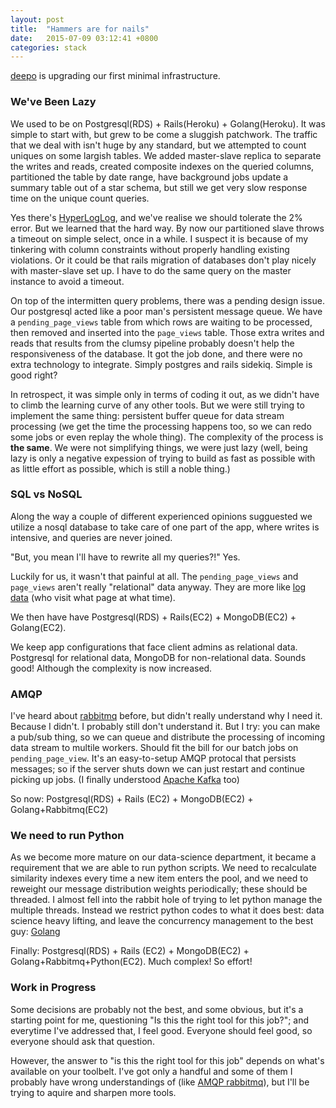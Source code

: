 ```yaml
---
layout: post
title:  "Hammers are for nails"
date:   2015-07-09 03:12:41 +0800
categories: stack
---
```


[deepo](http://www.deepo.io/) is upgrading our first minimal infrastructure.

### We've Been Lazy

We used to be on Postgresql(RDS) + Rails(Heroku) + Golang(Heroku). It was simple to start with, but grew to be come a sluggish patchwork. The traffic that we deal with isn't huge by any standard, but we attempted to count uniques on some largish tables. We added master-slave replica to separate the writes and reads, created composite indexes on the queried columns, partitioned the table by date range, have background jobs update a summary table out of a star schema, but still we get very slow response time on the unique count queries.

Yes there's [HyperLogLog](https://en.wikipedia.org/wiki/HyperLogLog), and we've realise we should tolerate the 2% error. But we learned that the hard way. By now our partitioned slave throws a timeout on simple select, once in a while. I suspect it is because of my tinkering with column constraints without properly handling existing violations. Or it could be that rails migration of databases don't play nicely with master-slave set up. I have to do the same query on the master instance to avoid a timeout.

On top of the intermitten query problems, there was a pending design issue. Our postgresql acted like a poor man's persistent message queue. We have a `pending_page_views` table from which rows are waiting to be processed, then removed and inserted into the `page_views` table. Those extra writes and reads that results from the clumsy pipeline probably doesn't help the responsiveness of the database. It got the job done, and there were no extra technology to integrate. Simply postgres and rails sidekiq. Simple is good right?

In retrospect, it was simple only in terms of coding it out, as we didn't have to climb the learning curve of any other tools. But we were still trying to implement the same thing: persistent buffer queue for data stream processing (we get the time the processing happens too, so we can redo some jobs or even replay the whole thing). The complexity of the process is **the same**. We were not simplifying things, we were just lazy (well, being lazy is only a negative expession of trying to build as
fast as possible with as little effort as possible, which is still a noble thing.)

### SQL vs NoSQL

Along the way a couple of different experienced opinions sugguested we utilize a nosql database to take care of one part of the app, where writes is intensive, and queries are never joined.

"But, you mean I'll have to rewrite all my queries?!" Yes.

Luckily for us, it wasn't that painful at all. The `pending_page_views` and `page_views` aren't really "relational" data anyway.
They are more like [log data](http://docs.mongodb.org/ecosystem/use-cases/storing-log-data/) (who visit what page at what time).

We then have have Postgresql(RDS) + Rails(EC2) + MongoDB(EC2) + Golang(EC2).

We keep app configurations that face client admins as relational data. Postgresql for relational data, MongoDB for non-relational data. Sounds good! Although the complexity is now increased.

### AMQP

I've heard about [rabbitmq](https://www.rabbitmq.com/) before, but didn't really understand why I need it. Because I didn't. I probably still don't understand it. But I try: you can make a pub/sub thing, so we can queue and distribute the processing of incoming data stream to multile workers. Should fit the bill for our batch jobs on `pending_page_view`. It's an easy-to-setup AMQP protocal that persists messages;
so if the server shuts down we can just restart and continue picking up jobs. (I finally understood [Apache Kafka](http://kafka.apache.org/) too)

So now: Postgresql(RDS) + Rails (EC2) + MongoDB(EC2) + Golang+Rabbitmq(EC2)

### We need to run Python

As we become more mature on our data-science department, it became a requirement that we are able to run python scripts. We need to recalculate similarity indexes every time a new item enters the pool, and we need to reweight our message distribution weights periodically; these should be threaded. I almost fell into the rabbit hole of trying to let python manage the multiple threads. Instead we restrict python codes to what it does best: data science heavy lifting, and leave the concurrency management to the best guy: [Golang](https://www.youtube.com/watch?v=f6kdp27TYZs)

Finally: Postgresql(RDS) + Rails (EC2) + MongoDB(EC2) + Golang+Rabbitmq+Python(EC2). Much complex! So effort!

### Work in Progress

Some decisions are probably not the best, and some obvious, but it's a starting point for me, questioning "Is this the right tool for this job?"; and everytime I've addressed that, I feel good.
Everyone should feel good, so everyone should ask that question.

However, the answer to "is this the right tool for this job" depends on what's available on your toolbelt.
I've got only a handful and some of them I probably have wrong understandings of (like [AMQP rabbitmq](#)), but I'll be trying to aquire and sharpen more tools.
